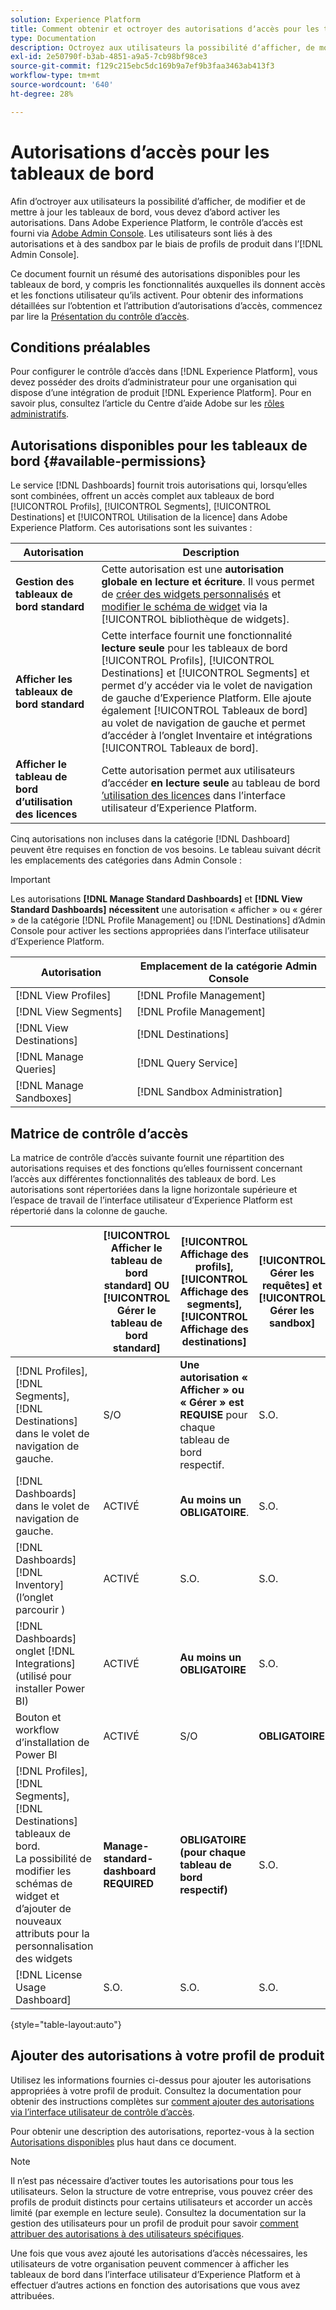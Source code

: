 ```yaml
---
solution: Experience Platform
title: Comment obtenir et octroyer des autorisations dʼaccès pour les tableaux de bord Experience Platform
type: Documentation
description: Octroyez aux utilisateurs la possibilité dʼafficher, de modifier et de mettre à jour les tableaux de bord Experience Platform à lʼaide dʼAdobe Admin Console.
exl-id: 2e50790f-b3ab-4851-a9a5-7cb98bf98ce3
source-git-commit: f129c215ebc5dc169b9a7ef9b3faa3463ab413f3
workflow-type: tm+mt
source-wordcount: '640'
ht-degree: 28%

---
```


# Autorisations dʼaccès pour les tableaux de bord

Afin dʼoctroyer aux utilisateurs la possibilité dʼafficher, de modifier et de mettre à jour les tableaux de bord, vous devez dʼabord activer les autorisations. Dans Adobe Experience Platform, le contrôle d’accès est fourni via [Adobe Admin Console](https://adminconsole.adobe.com/). Les utilisateurs sont liés à des autorisations et à des sandbox par le biais de profils de produit dans l’[!DNL Admin Console].

Ce document fournit un résumé des autorisations disponibles pour les tableaux de bord, y compris les fonctionnalités auxquelles ils donnent accès et les fonctions utilisateur qu’ils activent. Pour obtenir des informations détaillées sur lʼobtention et lʼattribution dʼautorisations dʼaccès, commencez par lire la [Présentation du contrôle dʼaccès](../access-control/home.md).

## Conditions préalables

Pour configurer le contrôle dʼaccès dans [!DNL Experience Platform], vous devez posséder des droits dʼadministrateur pour une organisation qui dispose dʼune intégration de produit [!DNL Experience Platform]. Pour en savoir plus, consultez l’article du Centre d’aide Adobe sur les [rôles administratifs](https://helpx.adobe.com/fr/enterprise/using/admin-roles.html).

## Autorisations disponibles pour les tableaux de bord {#available-permissions}

Le service [!DNL Dashboards] fournit trois autorisations qui, lorsqu’elles sont combinées, offrent un accès complet aux tableaux de bord [!UICONTROL Profils], [!UICONTROL Segments], [!UICONTROL Destinations] et [!UICONTROL Utilisation de la licence] dans Adobe Experience Platform. Ces autorisations sont les suivantes :

| Autorisation | Description |
|---|---|
| **Gestion des tableaux de bord standard** | Cette autorisation est une **autorisation globale en lecture et écriture**. Il vous permet de [créer des widgets personnalisés](./customize/custom-widgets.md) et [modifier le schéma de widget](./customize/edit-schema.md) via la [!UICONTROL bibliothèque de widgets]. |
| **Afficher les tableaux de bord standard** | Cette interface fournit une fonctionnalité **lecture seule** pour les tableaux de bord [!UICONTROL Profils], [!UICONTROL Destinations] et [!UICONTROL Segments] et permet d’y accéder via le volet de navigation de gauche d’Experience Platform. Elle ajoute également [!UICONTROL Tableaux de bord] au volet de navigation de gauche et permet d’accéder à l’onglet Inventaire et intégrations [!UICONTROL Tableaux de bord]. |
| **Afficher le tableau de bord d’utilisation des licences** | Cette autorisation permet aux utilisateurs d’accéder **en lecture seule** au tableau de bord [’utilisation des licences](./guides/license-usage.md) dans l’interface utilisateur d’Experience Platform. |

Cinq autorisations non incluses dans la catégorie [!DNL Dashboard] peuvent être requises en fonction de vos besoins. Le tableau suivant décrit les emplacements des catégories dans Admin Console :

>[!IMPORTANT]
>
>Les autorisations **[!DNL Manage Standard Dashboards]** et **[!DNL View Standard Dashboards]** **nécessitent** une autorisation « afficher » ou « gérer » de la catégorie [!DNL Profile Management] ou [!DNL Destinations] d’Admin Console pour activer les sections appropriées dans l’interface utilisateur d’Experience Platform.

| Autorisation | Emplacement de la catégorie Admin Console |
|---|---|
| [!DNL View Profiles] | [!DNL Profile Management] |
| [!DNL View Segments] | [!DNL Profile Management] |
| [!DNL View Destinations] | [!DNL Destinations] |
| [!DNL Manage Queries] | [!DNL Query Service] |
| [!DNL Manage Sandboxes] | [!DNL Sandbox Administration] |

## Matrice de contrôle d’accès

La matrice de contrôle d’accès suivante fournit une répartition des autorisations requises et des fonctions qu’elles fournissent concernant l’accès aux différentes fonctionnalités des tableaux de bord. Les autorisations sont répertoriées dans la ligne horizontale supérieure et l’espace de travail de l’interface utilisateur d’Experience Platform est répertorié dans la colonne de gauche.

|   | [!UICONTROL Afficher le tableau de bord standard] OU [!UICONTROL Gérer le tableau de bord standard] | [!UICONTROL Affichage des profils],<br/>[!UICONTROL Affichage des segments],<br/> [!UICONTROL Affichage des destinations] | [!UICONTROL Gérer les requêtes] et [!UICONTROL Gérer les sandbox] | [!UICONTROL Afficher le tableau de bord d’utilisation des licences] |
|---|---|---|---|---|
| [!DNL Profiles],<br/>[!DNL Segments],<br/>[!DNL Destinations] dans le volet de navigation de gauche. | S/O | **Une autorisation « Afficher » ou « Gérer » est REQUISE** pour chaque tableau de bord respectif. | S.O. | S.O. |
| [!DNL Dashboards] dans le volet de navigation de gauche. | ACTIVÉ | **Au moins un OBLIGATOIRE**. | S.O. | S.O. |
| [!DNL Dashboards] [!DNL Inventory] <br/> (l’onglet parcourir ) | ACTIVÉ | S.O. | S.O. | S.O. |
| [!DNL Dashboards] onglet [!DNL Integrations] <br/> (utilisé pour installer Power BI) | ACTIVÉ | **Au moins un OBLIGATOIRE** | S.O. | S.O. |
| Bouton et workflow d’installation de Power BI | ACTIVÉ | S/O | **OBLIGATOIRE** | S/O |
| [!DNL Profiles],<br/>[!DNL Segments],<br/>[!DNL Destinations] tableaux de bord.<br/>La possibilité de modifier les schémas de widget et d’ajouter de nouveaux attributs pour la personnalisation des widgets | **Manage-standard-dashboard REQUIRED** | **OBLIGATOIRE (pour chaque tableau de bord respectif)** | S.O. | S.O. |
| [!DNL License Usage Dashboard] | S.O. | S.O. | S.O. | ACTIVÉ |

{style="table-layout:auto"}

## Ajouter des autorisations à votre profil de produit

Utilisez les informations fournies ci-dessus pour ajouter les autorisations appropriées à votre profil de produit. Consultez la documentation pour obtenir des instructions complètes sur [comment ajouter des autorisations via l’interface utilisateur de contrôle d’accès](../access-control/ui/permissions.md).

Pour obtenir une description des autorisations, reportez-vous à la section [Autorisations disponibles](#available-permissions) plus haut dans ce document.

>[!NOTE]
>
>Il nʼest pas nécessaire dʼactiver toutes les autorisations pour tous les utilisateurs. Selon la structure de votre entreprise, vous pouvez créer des profils de produit distincts pour certains utilisateurs et accorder un accès limité (par exemple en lecture seule). Consultez la documentation sur la gestion des utilisateurs pour un profil de produit pour savoir [comment attribuer des autorisations à des utilisateurs spécifiques](../access-control/ui/users.md).

Une fois que vous avez ajouté les autorisations d’accès nécessaires, les utilisateurs de votre organisation peuvent commencer à afficher les tableaux de bord dans l’interface utilisateur d’Experience Platform et à effectuer d’autres actions en fonction des autorisations que vous avez attribuées.
